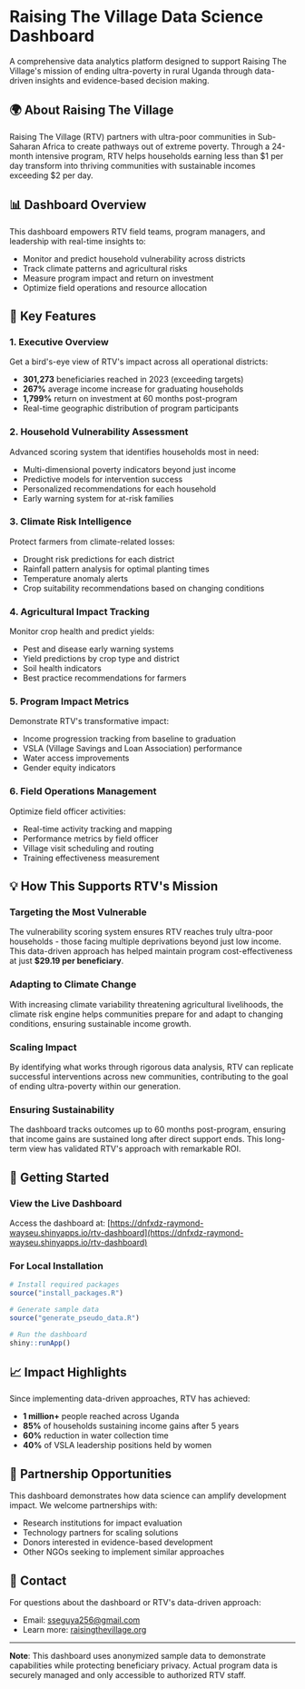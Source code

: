 
# Raising The Village Data Science Dashboard

A comprehensive data analytics platform designed to support Raising The Village's mission of ending ultra-poverty in rural Uganda through data-driven insights and evidence-based decision making.

## 🌍 About Raising The Village

Raising The Village (RTV) partners with ultra-poor communities in Sub-Saharan Africa to create pathways out of extreme poverty. Through a 24-month intensive program, RTV helps households earning less than $1 per day transform into thriving communities with sustainable incomes exceeding $2 per day.

## 📊 Dashboard Overview

This dashboard empowers RTV field teams, program managers, and leadership with real-time insights to:
- Monitor and predict household vulnerability across districts
- Track climate patterns and agricultural risks
- Measure program impact and return on investment
- Optimize field operations and resource allocation

## 🎯 Key Features

### 1. **Executive Overview**
Get a bird's-eye view of RTV's impact across all operational districts:
- **301,273** beneficiaries reached in 2023 (exceeding targets)
- **267%** average income increase for graduating households
- **1,799%** return on investment at 60 months post-program
- Real-time geographic distribution of program participants

### 2. **Household Vulnerability Assessment**
Advanced scoring system that identifies households most in need:
- Multi-dimensional poverty indicators beyond just income
- Predictive models for intervention success
- Personalized recommendations for each household
- Early warning system for at-risk families

### 3. **Climate Risk Intelligence**
Protect farmers from climate-related losses:
- Drought risk predictions for each district
- Rainfall pattern analysis for optimal planting times
- Temperature anomaly alerts
- Crop suitability recommendations based on changing conditions

### 4. **Agricultural Impact Tracking**
Monitor crop health and predict yields:
- Pest and disease early warning systems
- Yield predictions by crop type and district
- Soil health indicators
- Best practice recommendations for farmers

### 5. **Program Impact Metrics**
Demonstrate RTV's transformative impact:
- Income progression tracking from baseline to graduation
- VSLA (Village Savings and Loan Association) performance
- Water access improvements
- Gender equity indicators

### 6. **Field Operations Management**
Optimize field officer activities:
- Real-time activity tracking and mapping
- Performance metrics by field officer
- Village visit scheduling and routing
- Training effectiveness measurement

## 💡 How This Supports RTV's Mission

### **Targeting the Most Vulnerable**
The vulnerability scoring system ensures RTV reaches truly ultra-poor households - those facing multiple deprivations beyond just low income. This data-driven approach has helped maintain program cost-effectiveness at just **$29.19 per beneficiary**.

### **Adapting to Climate Change**
With increasing climate variability threatening agricultural livelihoods, the climate risk engine helps communities prepare for and adapt to changing conditions, ensuring sustainable income growth.

### **Scaling Impact**
By identifying what works through rigorous data analysis, RTV can replicate successful interventions across new communities, contributing to the goal of ending ultra-poverty within our generation.

### **Ensuring Sustainability**
The dashboard tracks outcomes up to 60 months post-program, ensuring that income gains are sustained long after direct support ends. This long-term view has validated RTV's approach with remarkable ROI.

## 🚀 Getting Started

### View the Live Dashboard
Access the dashboard at: [https://dnfxdz-raymond-wayseu.shinyapps.io/rtv-dashboard](https://dnfxdz-raymond-wayseu.shinyapps.io/rtv-dashboard)

### For Local Installation
```r
# Install required packages
source("install_packages.R")

# Generate sample data
source("generate_pseudo_data.R")

# Run the dashboard
shiny::runApp()
```

## 📈 Impact Highlights

Since implementing data-driven approaches, RTV has achieved:
- **1 million+** people reached across Uganda
- **85%** of households sustaining income gains after 5 years
- **60%** reduction in water collection time
- **40%** of VSLA leadership positions held by women

## 🤝 Partnership Opportunities

This dashboard demonstrates how data science can amplify development impact. We welcome partnerships with:
- Research institutions for impact evaluation
- Technology partners for scaling solutions
- Donors interested in evidence-based development
- Other NGOs seeking to implement similar approaches

## 📧 Contact

For questions about the dashboard or RTV's data-driven approach:
- Email: sseguya256@gmail.com
- Learn more: [raisingthevillage.org](https://raisingthevillage.org)

---

**Note**: This dashboard uses anonymized sample data to demonstrate capabilities while protecting beneficiary privacy. Actual program data is securely managed and only accessible to authorized RTV staff.